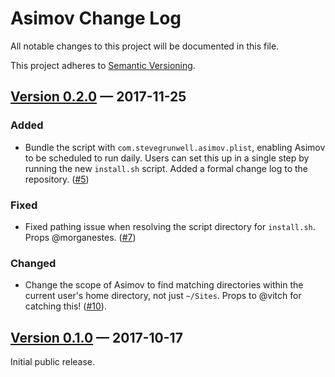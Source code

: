 # Asimov Change Log

All notable changes to this project will be documented in this file.

This project adheres to [Semantic Versioning](http://semver.org/).


## [Version 0.2.0] — 2017-11-25

### Added

* Bundle the script with `com.stevegrunwell.asimov.plist`, enabling Asimov to be scheduled to run daily. Users can set this up in a single step by running the new `install.sh` script.
 Added a formal change log to the repository. ([#5])

### Fixed

* Fixed pathing issue when resolving the script directory for `install.sh`. Props @morganestes. ([#7])

### Changed
* Change the scope of Asimov to find matching directories within the current user's home directory, not just `~/Sites`. Props to @vitch for catching this! ([#10]).


## [Version 0.1.0] — 2017-10-17

Initial public release.


[Unreleased]: https://github.com/stevegrunwell/asimov/compare/master...develop
[Version 0.1.0]: https://github.com/stevegrunwell/asimov/releases/tag/v0.1.0
[Version 0.2.0]: https://github.com/stevegrunwell/asimov/releases/tag/v0.2.0
[#5]: https://github.com/stevegrunwell/asimov/issues/5
[#7]: https://github.com/stevegrunwell/asimov/issues/7
[#10]: https://github.com/stevegrunwell/asimov/issues/10

